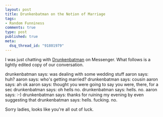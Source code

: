 ```yaml
--- 
layout: post
title: Drunkenbatman on the Notion of Marriage
tags: 
- Random Funniness
comments: true
type: post
published: true
meta: 
  dsq_thread_id: "91801979"
---
```

I was just chatting with <a href="http://www.drunkenblog.com">Drunkenbatman</a> on Messenger. What follows is a lightly edited copy of our conversation.

  drunkenbatman says:
  was dealing with some wedding stuff
  aaron says:
  huh?
  aaron says:
  who's getting married?
  drunkenbatman says:
  cousin
  aaron says:
  ah ok
  aaron says:
  thought you were going to say you were, there, for a sec
  drunkenbatman says:
  oh hells no.
  drunkenbatman says:
  hells. no.
  aaron says:
  :-)
  drunkenbatman says:
  thanks for ruining my evening by even suggesting that
  drunkenbatman says:
  hells. fucking. no.

  Sorry ladies, looks like you're all out of luck.

